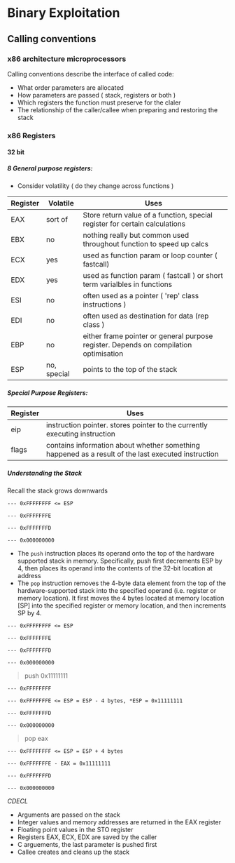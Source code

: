 # Binary Exploitation

## Calling conventions

### x86 architecture microprocessors

Calling conventions describe the interface of called code: 

* What order parameters are allocated
* How parameters are passed ( stack, registers or both )
* Which registers the function must preserve for the claler 
* The relationship of the caller/callee when preparing and restoring the stack

### x86 Registers

#### 32 bit

##### 8 General purpose registers: 

- Consider volatility ( do they change across functions )

|Register|Volatile|Uses|
|-----|-----|----|
|EAX|sort of |Store return value of a function, special register for certain calculations|
|EBX| no | nothing really but common used throughout function to speed up calcs | 
|ECX| yes | used as function param or loop counter ( fastcall) | 
|EDX| yes | used as function param ( fastcall ) or short term varialbles in functions |
|ESI| no| often used as a pointer ( 'rep' class instructions ) |
|EDI| no | often used as destination for data (rep class ) | 
|EBP| no | either frame pointer or general purpose register. Depends on compilation optimisation | 
|ESP| no, special | points to the top of the stack |

##### Special Purpose Registers:

|Register|Uses|
|-----|----|
|eip | instruction pointer. stores pointer to the currently executing instruction | 
|flags| contains information about whether something happened as a result of the last executed instruction | 



##### Understanding the Stack

Recall the stack grows downwards

```
--- 0xFFFFFFFF <= ESP 

--- 0xFFFFFFFE

--- 0xFFFFFFFD

--- 0x000000000
``` 


* The `push` instruction places its operand onto the top of the hardware supported stack in memory. Specifically, push first decrements ESP by 4, then places its operand into the contents of the 32-bit location at address
* The `pop` instruction removes the 4-byte data element from the top of the hardware-supported stack into the specified operand (i.e. register or memory location). It first moves the 4 bytes located at memory location [SP] into the specified register or memory location, and then increments SP by 4.


```
--- 0xFFFFFFFF <= ESP 

--- 0xFFFFFFFE

--- 0xFFFFFFFD

--- 0x000000000
``` 

> push 0x11111111

```
--- 0xFFFFFFFF  

--- 0xFFFFFFFE <= ESP = ESP - 4 bytes, *ESP = 0x11111111

--- 0xFFFFFFFD

--- 0x000000000
``` 

> pop eax

```
--- 0xFFFFFFFF <= ESP = ESP + 4 bytes

--- 0xFFFFFFFE - EAX = 0x11111111

--- 0xFFFFFFFD

--- 0x000000000
```



_CDECL_

* Arguments are passed on the stack 
* Integer values and memory addresses are returned in the EAX register
* Floating point values in the STO register
* Registers EAX, ECX, EDX are saved by the caller 
* C arguements, the last parameter is pushed first 
* Callee creates and cleans up the stack